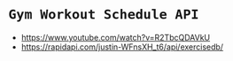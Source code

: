 # `Gym Workout Schedule API`

- https://www.youtube.com/watch?v=R2TbcQDAVkU
- https://rapidapi.com/justin-WFnsXH_t6/api/exercisedb/

